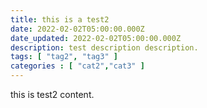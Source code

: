 ```yaml
---
title: this is a test2
date: 2022-02-02T05:00:00.000Z
date_updated: 2022-02-02T05:00:00.000Z
description: test description description.
tags: [ "tag2", "tag3" ]
categories : [ "cat2","cat3" ]
---
```


this is test2 content.
